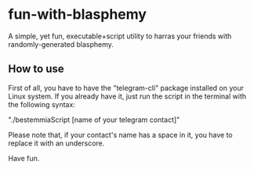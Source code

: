 # fun-with-blasphemy
A simple, yet fun, executable+script utility to harras your friends with randomly-generated blasphemy.

## How to use
First of all, you have to have the "telegram-cli" package installed on your Linux system.
If you already have it, just run the script in the terminal with the following syntax:


"./bestemmiaScript [name of your telegram contact]"

Please note that, if your contact's name has a space in it, you have to replace it with an underscore.

Have fun.
